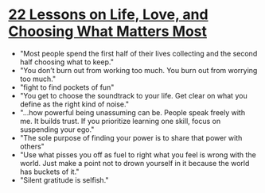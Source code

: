 # [22 Lessons on Life, Love, and Choosing What Matters Most](https://medium.com/simple-pub/22-lessons-on-life-love-and-choosing-what-matters-most-bd6d8c9953f3)

* "Most people spend the first half of their lives collecting and the second half choosing what to keep."
* "You don’t burn out from working too much. You burn out from worrying too much."
* "fight to find pockets of fun"
* "You get to choose the soundtrack to your life. Get clear on what you define as the right kind of noise."
* "...how powerful being unassuming can be. People speak freely with me. It builds trust. If you prioritize learning one skill, focus on suspending your ego."
* "The sole purpose of finding your power is to share that power with others"
* "Use what pisses you off as fuel to right what you feel is wrong with the world. Just make a point not to drown yourself in it because the world has buckets of it."
* "Silent gratitude is selfish."
